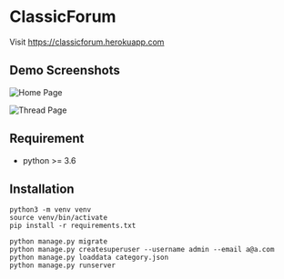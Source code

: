 # ClassicForum
Visit https://classicforum.herokuapp.com

## Demo Screenshots

![Home Page](https://github.com/successIA/Forum/blob/master/screenshots/screenshot1.png?raw=true)

![Thread Page](https://github.com/successIA/Forum/blob/master/screenshots/screenshot2.png?raw=true)

## Requirement
- python >= 3.6

## Installation
```shell
python3 -m venv venv
source venv/bin/activate
pip install -r requirements.txt

python manage.py migrate
python manage.py createsuperuser --username admin --email a@a.com
python manage.py loaddata category.json
python manage.py runserver
```

